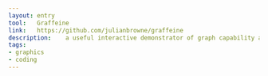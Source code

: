 ```yaml
---
layout: entry
tool:	Graffeine
link:	https://github.com/julianbrowne/graffeine
description:	a useful interactive demonstrator of graph capability and a simple visual administration interface for small graph databases
tags:
- graphics
- coding
---
```

